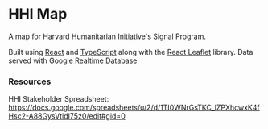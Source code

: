 # HHI Map
A map for Harvard Humanitarian Initiative's Signal Program.

Built using [React](https://react.dev/) and [TypeScript](https://www.typescriptlang.org/) along with the [React Leaflet](https://react-leaflet.js.org/) library. Data served with [Google Realtime Database](https://firebase.google.com/docs/database)

### Resources
HHI Stakeholder Spreadsheet: https://docs.google.com/spreadsheets/u/2/d/1TI0WNrGsTKC_lZPXhcwxK4fHsc2-A88GysVtidI75z0/edit#gid=0

